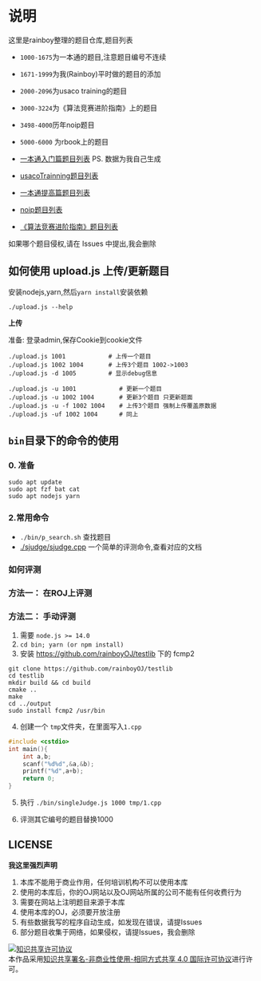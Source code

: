 # 说明

这里是rainboy整理的题目仓库,题目列表

 - `1000-1675`为一本通的题目,注意题目编号不连续
 - `1671-1999`为我(Rainboy)平时做的题目的添加
 - `2000-2096`为usaco training的题目
 - `3000-3224`为《算法竞赛进阶指南》上的题目
 - `3498-4000`历年noip题目
 - `5000-6000` 为rbook上的题目

- [一本通入门篇题目列表](./list/一本通入门篇题目列表.md) PS. 数据为我自己生成
- [usacoTrainning题目列表](./list/usacoTrainning题目列表.md)
- [一本通提高篇题目列表](./list/一本通提高篇题目列表.md)
- [noip题目列表](./list/noip题目列表.md)
- [《算法竞赛进阶指南》题目列表](./list/算法竞赛进阶指南.md)
    

如果哪个题目侵权,请在 Issues 中提出,我会删除

## 如何使用 upload.js 上传/更新题目

安装nodejs,yarn,然后`yarn install`安装依赖

```
./upload.js --help
```

**上传**

准备: 登录admin,保存Cookie到cookie文件

```
./upload.js 1001            # 上传一个题目
./upload.js 1002 1004       # 上传3个题目 1002->1003
./upload.js -d 1005         # 显示debug信息
```

```
./upload.js -u 1001            # 更新一个题目
./upload.js -u 1002 1004       # 更新3个题目 只更新题面
./upload.js -u -f 1002 1004    # 上传3个题目 强制上传覆盖原数据
./upload.js -uf 1002 1004      # 同上
```

## `bin`目录下的命令的使用

### 0. 准备

```
sudo apt update
sudo apt fzf bat cat
sudo apt nodejs yarn
```

### 2.常用命令

- `./bin/p_search.sh` 查找题目
- [./sjudge/sjudge.cpp](./sjudge/readme.md) 一个简单的评测命令,查看对应的文档

### 如何评测

### 方法一： 在ROJ上评测
### 方法二： 手动评测
 
1. 需要 `node.js >= 14.0`
2. `cd bin; yarn (or npm install)`
3.  安装 https://github.com/rainboyOJ/testlib 下的 fcmp2

```
git clone https://github.com/rainboyOJ/testlib
cd testlib
mkdir build && cd build
cmake ..
make
cd ../output
sudo install fcmp2 /usr/bin
```

4. 创建一个 `tmp`文件夹，在里面写入`1.cpp`

```c++
#include <cstdio>
int main(){
    int a,b;
    scanf("%d%d",&a,&b);
    printf("%d",a+b);
    return 0;
}
```

5. 执行 `./bin/singleJudge.js 1000 tmp/1.cpp`

6. 评测其它编号的题目替换1000


## LICENSE

**我这里强烈声明**

 1. 本库不能用于商业作用，任何培训机构不可以使用本库
 2. 使用的本库后，你的OJ网站以及OJ网站所属的公司不能有任何收费行为
 3. 需要在网站上注明题目来源于本库
 4. 使用本库的OJ，必须要开放注册
 5. 有些数据我写的程序自动生成，如发现在错误，请提Issues
 6. 部分题目收集于网络，如果侵权，请提Issues，我会删除

<a rel="license" href="http://creativecommons.org/licenses/by-nc-sa/4.0/"><img alt="知识共享许可协议" style="border-width:0" src="https://i.creativecommons.org/l/by-nc-sa/4.0/88x31.png" /></a><br />本作品采用<a rel="license" href="http://creativecommons.org/licenses/by-nc-sa/4.0/">知识共享署名-非商业性使用-相同方式共享 4.0 国际许可协议</a>进行许可。
